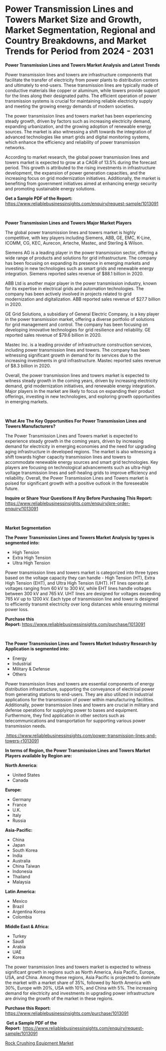 <p><h1>Power Transmission Lines and Towers Market Size and Growth, Market Segmentation, Regional and Country Breakdowns, and Market Trends for Period from 2024 -  2031</h1></p><p><strong>Power Transmission Lines and Towers Market Analysis and Latest Trends</strong></p>
<p><p>Power transmission lines and towers are infrastructure components that facilitate the transfer of electricity from power plants to distribution centers and ultimately to end-users. These transmission lines are typically made of conductive materials like copper or aluminum, while towers provide support for the lines along their designated paths. The efficient operation of power transmission systems is crucial for maintaining reliable electricity supply and meeting the growing energy demands of modern societies.</p><p>The power transmission lines and towers market has been experiencing steady growth, driven by factors such as increasing electricity demand, expanding urbanization, and the growing adoption of renewable energy sources. The market is also witnessing a shift towards the integration of advanced technologies like smart grids and digital monitoring systems, which enhance the efficiency and reliability of power transmission networks.</p><p>According to market research, the global power transmission lines and towers market is expected to grow at a CAGR of 13.5% during the forecast period. This growth is attributed to the rising investments in infrastructure development, the expansion of power generation capacities, and the increasing focus on grid modernization initiatives. Additionally, the market is benefiting from government initiatives aimed at enhancing energy security and promoting sustainable energy solutions.</p></p>
<p><strong>Get a Sample PDF of the Report:&nbsp;</strong> <a href="https://www.reliablebusinessinsights.com/enquiry/request-sample/1013091">https://www.reliablebusinessinsights.com/enquiry/request-sample/1013091</a></p>
<p>&nbsp;</p>
<p><strong>Power Transmission Lines and Towers Major Market Players</strong></p>
<p><p>The global power transmission lines and towers market is highly competitive, with key players including Siemens, ABB, GE, EMC, K-Line, ICOMM, CG, KEC, Aurecon, Arteche, Mastec, and Sterling & Wilson.</p><p>Siemens AG is a leading player in the power transmission sector, offering a wide range of products and solutions for grid infrastructure. The company has been focusing on expanding its presence in emerging markets and investing in new technologies such as smart grids and renewable energy integration. Siemens reported sales revenue of $88.1 billion in 2020.</p><p>ABB Ltd is another major player in the power transmission industry, known for its expertise in electrical grids and automation technologies. The company has been actively involved in projects related to grid modernization and digitalization. ABB reported sales revenue of $27.7 billion in 2020.</p><p>GE Grid Solutions, a subsidiary of General Electric Company, is a key player in the power transmission market, offering a diverse portfolio of solutions for grid management and control. The company has been focusing on developing innovative technologies for grid resilience and reliability. GE reported sales revenue of $79.6 billion in 2020.</p><p>Mastec Inc. is a leading provider of infrastructure construction services, including power transmission lines and towers. The company has been witnessing significant growth in demand for its services due to the increasing investments in grid infrastructure. Mastec reported sales revenue of $8.3 billion in 2020.</p><p>Overall, the power transmission lines and towers market is expected to witness steady growth in the coming years, driven by increasing electricity demand, grid modernization initiatives, and renewable energy integration. Major players in the market are likely to focus on expanding their product offerings, investing in new technologies, and exploring growth opportunities in emerging markets.</p></p>
<p>&nbsp;</p>
<p><strong>What Are The Key Opportunities For Power Transmission Lines and Towers Manufacturers?</strong></p>
<p><p>The Power Transmission Lines and Towers market is expected to experience steady growth in the coming years, driven by increasing demand for electricity in emerging economies and the need for upgrading aging infrastructure in developed regions. The market is also witnessing a shift towards higher capacity transmission lines and towers to accommodate renewable energy sources and smart grid technologies. Key players are focusing on technological advancements such as ultra-high voltage transmission lines and self-healing grids to improve efficiency and reliability. Overall, the Power Transmission Lines and Towers market is poised for significant growth with a positive outlook in the foreseeable future.</p></p>
<p><strong>Inquire or Share Your Questions If Any Before Purchasing This Report:</strong> <a href="https://www.reliablebusinessinsights.com/enquiry/pre-order-enquiry/1013091">https://www.reliablebusinessinsights.com/enquiry/pre-order-enquiry/1013091</a></p>
<p>&nbsp;</p>
<p><strong>Market Segmentation</strong></p>
<p><strong>The Power Transmission Lines and Towers Market Analysis by types is segmented into:</strong></p>
<p><ul><li>High Tension</li><li>Extra High Tension</li><li>Ultra High Tension</li></ul></p>
<p><p>Power transmission lines and towers market is categorized into three types based on the voltage capacity they can handle - High Tension (HT), Extra High Tension (EHT), and Ultra High Tension (UHT). HT lines operate at voltages ranging from 60 kV to 300 kV, while EHT lines handle voltages between 300 kV and 765 kV. UHT lines are designed for voltages exceeding 765 kV up to 1200 kV. Each type of transmission line and tower is designed to efficiently transmit electricity over long distances while ensuring minimal power loss.</p></p>
<p><strong>Purchase this Report:&nbsp;</strong><a href="https://www.reliablebusinessinsights.com/purchase/1013091">https://www.reliablebusinessinsights.com/purchase/1013091</a></p>
<p>&nbsp;</p>
<p><strong>The Power Transmission Lines and Towers Market Industry Research by Application is segmented into:</strong></p>
<p><ul><li>Energy</li><li>Industrial</li><li>Military & Defense</li><li>Others</li></ul></p>
<p><p>Power transmission lines and towers are essential components of energy distribution infrastructure, supporting the conveyance of electrical power from generating stations to end-users. They are also utilized in industrial applications for the transmission of power within manufacturing facilities. Additionally, power transmission lines and towers are crucial in military and defense operations for supplying power to bases and equipment. Furthermore, they find application in other sectors such as telecommunications and transportation for supporting various power transmission needs.</p></p>
<p><a href="https://www.reliablebusinessinsights.com/power-transmission-lines-and-towers-r1013091">&nbsp;https://www.reliablebusinessinsights.com/power-transmission-lines-and-towers-r1013091</a></p>
<p><strong>In terms of Region, the Power Transmission Lines and Towers Market Players available by Region are:</strong></p>
<p>
    <p> <strong> North America: </strong>
        <ul>
            <li>United States</li>
            <li>Canada</li>
        </ul>
        </p> 
    <p> <strong> Europe: </strong>
        <ul>
            <li>Germany</li>
            <li>France</li>
            <li>U.K.</li>
            <li>Italy</li>
            <li>Russia</li>
        </ul>
        </p> 
    <p> <strong> Asia-Pacific: </strong>
        <ul>
            <li>China</li>
            <li>Japan</li>
            <li>South Korea</li>
            <li>India</li>
            <li>Australia</li>
            <li>China Taiwan</li>
            <li>Indonesia</li>
            <li>Thailand</li>
            <li>Malaysia</li>
        </ul>
        </p> 
    <p> <strong> Latin America: </strong>
        <ul>
            <li>Mexico</li>
            <li>Brazil</li>
            <li>Argentina Korea</li>
            <li>Colombia</li>
        </ul>
        </p> 
    <p> <strong> Middle East & Africa: </strong>
        <ul>
            <li>Turkey</li>
            <li>Saudi</li>
            <li>Arabia</li>
            <li>UAE</li>
            <li>Korea</li>
        </ul>
    </p>
    </p>
<p><p>The power transmission lines and towers market is expected to witness significant growth in regions such as North America, Asia Pacific, Europe, USA, and China. Among these regions, Asia Pacific is projected to dominate the market with a market share of 35%, followed by North America with 30%, Europe with 20%, USA with 10%, and China with 5%. The increasing demand for electricity and investments in upgrading power infrastructure are driving the growth of the market in these regions.</p></p>
<p><strong>Purchase this Report: </strong><a href="https://www.reliablebusinessinsights.com/purchase/1013091">https://www.reliablebusinessinsights.com/purchase/1013091</a></p>
<p>&nbsp;<strong>Get a Sample PDF of the Report:&nbsp;&nbsp;</strong><a href="https://www.reliablebusinessinsights.com/enquiry/request-sample/1013091">https://www.reliablebusinessinsights.com/enquiry/request-sample/1013091</a></p>
<p><strong></strong></p>
<p><p><a href="https://github.com/SheilaBruen2023/Market-Research-Report-List-2/blob/main/rock-crushing-equipment-market.md">Rock Crushing Equipment Market</a></p></p>